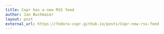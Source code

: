 ```yaml
---
title: Copr has a new RSS feed
author: Jan Buchmaier
layout: post
external_url: https://fedora-copr.github.io/posts/Copr-new-rss-feed
---
```

